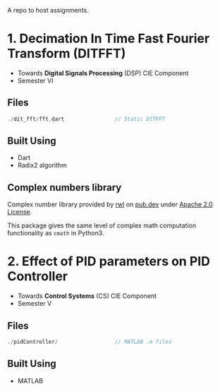 A repo to host assignments.

# 1. Decimation In Time Fast Fourier Transform (DITFFT)

- Towards **Digital Signals Processing** (DSP) CIE Component
- Semester VI

## Files

```dart
./dit_fft/fft.dart                // Static DITFFT
```

## Built Using

- Dart
- Radix2 algorithm

## Complex numbers library

Complex number library provided by [rwl](https://github.com/rwl) on [pub.dev](https://pub.dev/packages/complex) under [Apache 2.0 License](https://www.apache.org/licenses/LICENSE-2.0).

This package gives the same level of complex math computation functionality as `cmath` in Python3.

# 2. Effect of PID parameters on PID Controller

- Towards **Control Systems** (CS) CIE Component
- Semester V

## Files

```dart
./pidController/                  // MATLAB .m files
```

## Built Using

- MATLAB
